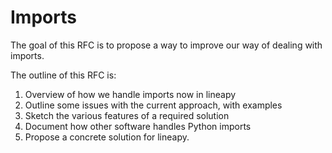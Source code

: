 # Imports 

The goal of this RFC is to propose a way to improve our way of dealing with imports.

The outline of this RFC is:

1. Overview of how we handle imports now in lineapy
2. Outline some issues with the current approach, with examples
3. Sketch the various features of a required solution
4. Document how other software handles Python imports
5. Propose a concrete solution for lineapy.
